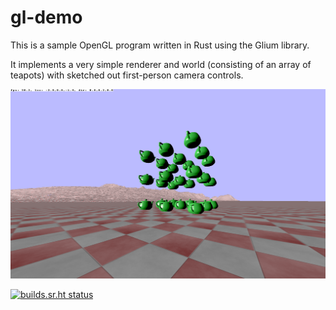# gl-demo

This is a sample OpenGL program written in Rust using the Glium library.

It implements a very simple renderer and world (consisting of an array of
teapots) with sketched out first-person camera controls.

![An array of green teapots on a tiled surface, with mountains in the distance](screenshot.png)

[![builds.sr.ht status](https://builds.sr.ht/~whbboyd/gl-demo.svg)](https://builds.sr.ht/~whbboyd/gl-demo?)

